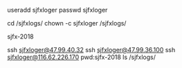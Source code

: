 useradd sjfxloger
passwd sjfxloger

cd /sjfxlogs/
chown -c sjfxloger /sjfxlogs/

sjfx-2018

ssh sjfxloger@47.99.40.32   ssh sjfxloger@47.99.36.100  ssh sjfxloger@116.62.226.170
pwd:sjfx-2018
ls /sjfxlogs/
